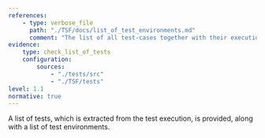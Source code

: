 ```yaml
---
references:
    - type: verbose_file
      path: "./TSF/docs/list_of_test_environments.md"
      comment: "The list of all test-cases together with their execution environments"
evidence:
    type: check_list_of_tests
    configuration: 
        sources:
            - "./tests/src"
            - "./TSF/tests"
level: 1.1
normative: true
---
```


A list of tests, which is extracted from the test execution, is provided, along with a list of test environments.